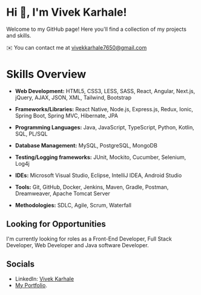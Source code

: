 # Hi 👋, I'm Vivek Karhale!

Welcome to my GitHub page! Here you'll find a collection of my projects and skills.

✉️  You can contact me at [vivekkarhale7650@gmail.com](mailto:vivekkarhale7650@gmail.com)

# Skills Overview

- **Web Development:** HTML5, CSS3, LESS, SASS, React, Angular, Next.js, jQuery, AJAX, JSON, XML, Tailwind, Bootstrap

- **Frameworks/Libraries:** React Native, Node.js, Express.js, Redux, Ionic, Spring Boot, Spring MVC, Hibernate, JPA

- **Programming Languages:** Java, JavaScript, TypeScript, Python, Kotlin, SQL, PL/SQL

- **Database Management:** MySQL, PostgreSQL, MongoDB

- **Testing/Logging frameworks:** JUnit, Mockito, Cucumber, Selenium, Log4j

- **IDEs:** Microsoft Visual Studio, Eclipse, IntelliJ IDEA, Android Studio

- **Tools:** Git, GitHub, Docker, Jenkins, Maven, Gradle, Postman, Dreamweaver, Apache Tomcat Server

- **Methodologies:** SDLC, Agile, Scrum, Waterfall

## Looking for Opportunities

I'm currently looking for roles as a Front-End Developer, Full Stack Developer, Web Developer and Java software Developer.

## Socials

- LinkedIn: [Vivek Karhale](https://www.linkedin.com/in/vivek-karhale-3545a6106)
- [My Portfolio](https://vivekkarhale.dev/).
